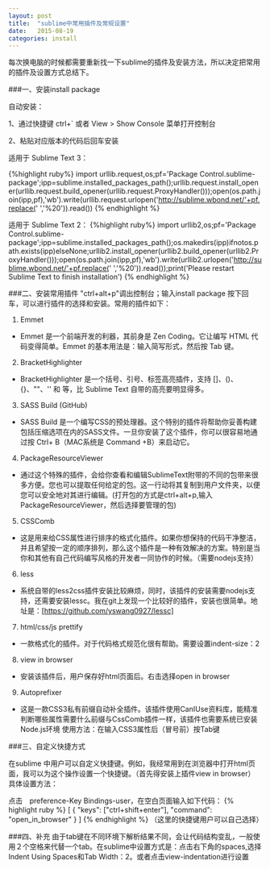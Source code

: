 ```yaml
---
layout: post
title:  "sublime中常用插件及常规设置"
date:   2015-08-19
categories: install
---
```


每次换电脑的时候都需要重新找一下sublime的插件及安装方法，所以决定把常用的插件及设置方式总结下。

###一、安装install  package

自动安装：

1、通过快捷键 ctrl+` 或者 View > Show Console 菜单打开控制台

2、粘贴对应版本的代码后回车安装

适用于 Sublime Text 3：

{%highlight ruby%}
import  urllib.request,os;pf='Package Control.sublime-package';ipp=sublime.installed_packages_path();urllib.request.install_opener(urllib.request.build_opener(urllib.request.ProxyHandler()));open(os.path.join(ipp,pf),'wb').write(urllib.request.urlopen('http://sublime.wbond.net/'+pf.replace(' ','%20')).read())
{% endhighlight %}

适用于 Sublime Text 2：
{%highlight ruby%}
import  urllib2,os;pf='Package Control.sublime-package';ipp=sublime.installed_packages_path();os.makedirs(ipp)ifnotos.path.exists(ipp)elseNone;urllib2.install_opener(urllib2.build_opener(urllib2.ProxyHandler()));open(os.path.join(ipp,pf),'wb').write(urllib2.urlopen('http://sublime.wbond.net/'+pf.replace(' ','%20')).read());print('Please restart Sublime Text to finish installation')
{% endhighlight %}

###二、安装常用插件
 "ctrl+alt+p"调出控制台；输入install package 按下回车，可以进行插件的选择和安装。常用的插件如下：

 1. Emmet
 * Emmet 是一个前端开发的利器，其前身是 Zen Coding。它让编写 HTML 代码变得简单。Emmet 的基本用法是：输入简写形式，然后按 Tab 键。
 2. Bracket​Highlighter
* Bracket​Highlighter 是一个括号、引号、标签高亮插件，支持 []、()、{}、""、'' 和 <tag></tag> 等，比 Sublime Text 自带的高亮要明显得多。
3. SASS Build (GitHub)
* SASS Build 是一个编写CSS的预处理器。这个特别的插件将帮助你妥善构建包括压缩选项在内的SASS文件。一旦你安装了这个插件，你可以很容易地通过按 Ctrl+ B（MAC系统是 Command +B）来启动它。
4. PackageResourceViewer
* 通过这个特殊的插件，会给你查看和编辑SublimeText附带的不同的包带来很多方便。您也可以提取任何给定的包。这一行动将其复制到用户文件夹，以便您可以安全地对其进行编辑。(打开包的方式是ctrl+alt+p,输入PackageResourceViewer，然后选择要管理的包)
5. CSSComb
* 这是用来给CSS属性进行排序的格式化插件。如果你想保持的代码干净整洁，并且希望按一定的顺序排列，那么这个插件是一种有效解决的方案。特别是当你和其他有自己代码编写风格的开发者一同协作的时候。（需要nodejs支持）
6. less
* 系统自带的less2css插件安装比较麻烦，同时，该插件的安装需要nodejs支持，还需要安装lessc。我在git上发现一个比较好的插件，安装也很简单。地址是：[https://github.com/yswang0927/lessc]
7. html/css/js prettify
* 一款格式化的插件。对于代码格式规范化很有帮助。需要设置indent-size：2
8. view in browser
* 安装该插件后，用户保存好html页面后。右击选择open in browser
9. Autoprefixer
* 这是一款CSS3私有前缀自动补全插件。该插件使用CanIUse资料库，能精准判断哪些属性需要什么前缀与CssComb插件一样，该插件也需要系统已安装Node.js环境
使用方法：在输入CSS3属性后（冒号前）按Tab键

###三、自定义快捷方式

在sublime 中用户可以自定义快捷键。例如，我经常用到在浏览器中打开html页面，我可以为这个操作设置一个快捷键。（首先得安装上插件view in browser）
具体设置方法：

点击　preference-Key Bindings-user，在空白页面输入如下代码：
{% highlight ruby %}
[
		{ "keys": ["ctrl+shift+enter"], "command": "open_in_browser" }
]
{% endhighlight %}
（这里的快捷键用户可以自己选择）

###四、补充
由于tab键在不同环境下解析结果不同，会让代码结构变乱，一般使用２个空格来代替一个tab。在sublime中设置方式是：点击右下角的spaces,选择Indent Using Spaces和Tab Width：2。或者点击view-indentation进行设置

[https://github.com/yswang0927/lessc]:https://github.com/yswang0927/lessc